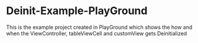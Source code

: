 # Deinit-Example-PlayGround
This is the example project created in PlayGround which shows the how and when the ViewController, tableViewCell and customView gets Deinitialized
